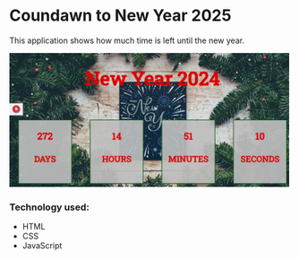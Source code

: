 <h1>Coundawn to New Year 2025</h1>
<p>This application shows how much time is left until the new year.</p>
<img src="newYaer.png" width="500px">
<h3>Technology used:</h3>
<ul>
  <li>HTML</li>
  <li>CSS</li>
  <li>JavaScript</li>
</ul>
